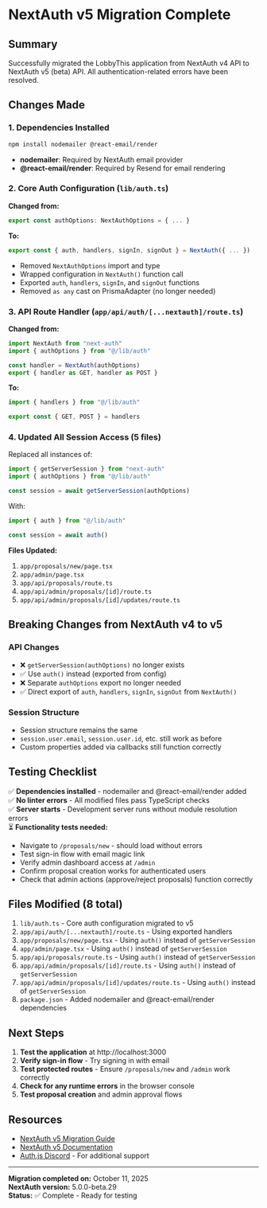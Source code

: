 # NextAuth v5 Migration Complete

## Summary

Successfully migrated the LobbyThis application from NextAuth v4 API to NextAuth v5 (beta) API. All authentication-related errors have been resolved.

## Changes Made

### 1. Dependencies Installed
```bash
npm install nodemailer @react-email/render
```
- **nodemailer**: Required by NextAuth email provider
- **@react-email/render**: Required by Resend for email rendering

### 2. Core Auth Configuration (`lib/auth.ts`)
**Changed from:**
```typescript
export const authOptions: NextAuthOptions = { ... }
```

**To:**
```typescript
export const { auth, handlers, signIn, signOut } = NextAuth({ ... })
```

- Removed `NextAuthOptions` import and type
- Wrapped configuration in `NextAuth()` function call
- Exported `auth`, `handlers`, `signIn`, and `signOut` functions
- Removed `as any` cast on PrismaAdapter (no longer needed)

### 3. API Route Handler (`app/api/auth/[...nextauth]/route.ts`)
**Changed from:**
```typescript
import NextAuth from "next-auth"
import { authOptions } from "@/lib/auth"

const handler = NextAuth(authOptions)
export { handler as GET, handler as POST }
```

**To:**
```typescript
import { handlers } from "@/lib/auth"

export const { GET, POST } = handlers
```

### 4. Updated All Session Access (5 files)

Replaced all instances of:
```typescript
import { getServerSession } from "next-auth"
import { authOptions } from "@/lib/auth"

const session = await getServerSession(authOptions)
```

With:
```typescript
import { auth } from "@/lib/auth"

const session = await auth()
```

**Files Updated:**
1. `app/proposals/new/page.tsx`
2. `app/admin/page.tsx`
3. `app/api/proposals/route.ts`
4. `app/api/admin/proposals/[id]/route.ts`
5. `app/api/admin/proposals/[id]/updates/route.ts`

## Breaking Changes from NextAuth v4 to v5

### API Changes
- ❌ `getServerSession(authOptions)` no longer exists
- ✅ Use `auth()` instead (exported from config)
- ❌ Separate `authOptions` export no longer needed
- ✅ Direct export of `auth`, `handlers`, `signIn`, `signOut` from `NextAuth()`

### Session Structure
- Session structure remains the same
- `session.user.email`, `session.user.id`, etc. still work as before
- Custom properties added via callbacks still function correctly

## Testing Checklist

✅ **Dependencies installed** - nodemailer and @react-email/render added  
✅ **No linter errors** - All modified files pass TypeScript checks  
✅ **Server starts** - Development server runs without module resolution errors  
⏳ **Functionality tests needed:**
  - Navigate to `/proposals/new` - should load without errors
  - Test sign-in flow with email magic link
  - Verify admin dashboard access at `/admin`
  - Confirm proposal creation works for authenticated users
  - Check that admin actions (approve/reject proposals) function correctly

## Files Modified (8 total)

1. `lib/auth.ts` - Core auth configuration migrated to v5
2. `app/api/auth/[...nextauth]/route.ts` - Using exported handlers
3. `app/proposals/new/page.tsx` - Using `auth()` instead of `getServerSession`
4. `app/admin/page.tsx` - Using `auth()` instead of `getServerSession`
5. `app/api/proposals/route.ts` - Using `auth()` instead of `getServerSession`
6. `app/api/admin/proposals/[id]/route.ts` - Using `auth()` instead of `getServerSession`
7. `app/api/admin/proposals/[id]/updates/route.ts` - Using `auth()` instead of `getServerSession`
8. `package.json` - Added nodemailer and @react-email/render dependencies

## Next Steps

1. **Test the application** at http://localhost:3000
2. **Verify sign-in flow** - Try signing in with email
3. **Test protected routes** - Ensure `/proposals/new` and `/admin` work correctly
4. **Check for any runtime errors** in the browser console
5. **Test proposal creation** and admin approval flows

## Resources

- [NextAuth v5 Migration Guide](https://authjs.dev/guides/upgrade-to-v5)
- [NextAuth v5 Documentation](https://authjs.dev/)
- [Auth.js Discord](https://discord.gg/authjs) - For additional support

---

**Migration completed on:** October 11, 2025  
**NextAuth version:** 5.0.0-beta.29  
**Status:** ✅ Complete - Ready for testing

